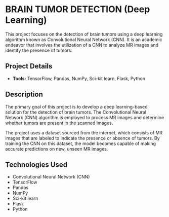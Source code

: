 <!DOCTYPE html>
<html>
<head>
  
</head>
<body>
    <h1>BRAIN TUMOR DETECTION (Deep Learning)</h1>
    <p>This project focuses on the detection of brain tumors using a deep learning algorithm known as Convolutional Neural Network (CNN). It is an academic endeavor that involves the utilization of a CNN to analyze MR images and identify the presence of tumors.</p>
    <h2>Project Details</h2>
    <ul>
        <li><strong>Tools:</strong> TensorFlow, Pandas, NumPy, Sci-kit learn, Flask, Python</li>
    </ul>
    <h2>Description</h2>
    <p>The primary goal of this project is to develop a deep learning-based solution for the detection of brain tumors. The Convolutional Neural Network (CNN) algorithm is employed to process MR images and determine whether tumors are present in the scanned images.</p>
    <p>The project uses a dataset sourced from the internet, which consists of MR images that are labeled to indicate the presence or absence of tumors. By training the CNN on this dataset, the model becomes capable of making accurate predictions on new, unseen MR images.</p>
    <h2>Technologies Used</h2>
    <ul>
        <li>Convolutional Neural Network (CNN)</li>
        <li>TensorFlow</li>
        <li>Pandas</li>
        <li>NumPy</li>
        <li>Sci-kit learn</li>
        <li>Flask</li>
        <li>Python</li>
    </ul>
  
 
</html>
